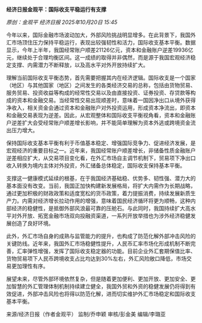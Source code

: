 **经济日报金观平：国际收支平稳运行有支撑**

*原创：金观平 经济日报 2025年10月20日 15:45*

今年以来，国际金融市场波动加大，外部风险挑战明显增多。在此背景下，我国外汇市场顶住压力保持平稳运行，表现出较强韧性和活力，国际收支基本平衡。数据显示，今年上半年，我国经常账户顺差21126亿元，资本和金融账户逆差19936亿元，继续处于合理均衡区间。这一成绩的取得并非偶然，而是源于我国宏观经济稳定支撑、内需潜力不断释放，以及高水平对外开放持续扩大。

理解当前国际收支平衡态势，首先需要把握其内在经济逻辑。国际收支是一个国家（地区）与其他国家（地区）之间发生的各类经济交易的总称，包括由货物贸易、服务贸易、投资收益等构成的经常性交易以及由直接投资、证券投资、存贷款等构成的资本和金融交易。当经常性交易出现顺差时，意味着一国因净出口从境外获得净收入，相关资金会通过资本和金融账户对外投资运用，形成资本净流出，即资本和金融交易表现为逆差。因此，从宏观整体和国际收支平衡视角看，资本和金融账户逆差扩大会受经常账户顺差增长影响，并不能简单理解为资本外逃或跨境资金流出压力增大。

保持国际收支基本平衡有利于币值基本稳定、增强国际竞争力、促进经济发展，是宏观经济的重要目标之一。近年来，我国经常账户顺差增长，非储备性质金融账户逆差相应扩大，从交易项目变化看，在外汇市场自主调节机制下，贸易项下净出口收入转换为境内主体对外投资，外汇储备总体稳定，国际收支保持基本平衡。

支撑这一健康模式延续的根基，在于我国经济基础稳、优势多、韧性强、潜力大的基本面没有改变。当前，我国正加快构建新发展格局，将扩大内需作为长期战略，通过更加积极的财政政策和适度宽松的货币政策，着力提振消费，持续发展新质生产力。内需对经济增长拉动作用的增强，意味着国民经济循环将更为顺畅，这种内部经济的稳健性，是抵御外部风浪最可靠的压舱石。与此同时，我国持续扩大高水平对外开放、拓宽金融市场双向投融资渠道，一系列开放举措也为涉外经济稳健发展创造了良好环境。

此外，外汇市场自身的成熟与监管能力的提升，也构成了防范化解外部冲击风险的关键防线。近年来，我国外汇市场稳健性提升，人民币汇率市场化形成机制不断完善，汇率弹性增强，发挥了国际收支稳定器的功能。目前企业外汇套期保值比率、货物贸易项下人民币跨境收支占比均达到30%左右，外汇风险敞口降低，市场交易更加理性有序。

展望未来，尽管外部环境依然复杂，但是随着更加便利、更加开放、更加安全、更加智慧的外汇管理体制机制持续建立健全，我国外贸和外资的稳健发展仍将得到有效促进，外部冲击风险也将得以防范化解，进而切实维护外汇市场稳定和国际收支基本平衡。

来源/经济日报（作者金观平）
监制/乔申颖
审核/彭金美
编辑/李璐亚